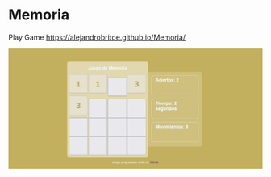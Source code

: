 # Memoria
Play Game https://alejandrobritoe.github.io/Memoria/

<img src="https://github.com/AlejandroBritoE/Memoria/blob/32174d6db77841f3d73f94d7ad2a805c13ab9261/img/puzzle.png" alt="thumbnail-Praticando CSS_ Grid e Flexbox" style="max-width: 100%;">
